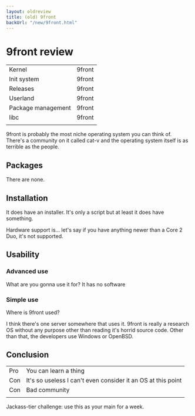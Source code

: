 ```yaml
---
layout: oldreview
title: (old) 9front
backUrl: "/new/9front.html"
---
```


# 9front review

|                    |        |
| ------------------ | ------ |
| Kernel             | 9front |
| Init system        | 9front |
| Releases           | 9front |
| Userland           | 9front |
| Package management | 9front |
| libc               | 9front |
|                    |        |

9front is probably the most niche operating system you can think of. There's a community on it called cat-v and the operating system itself is as terrible as the people.

## Packages

There are none.

## Installation

It does have an installer. It's only a script but at least it does have something.

Hardware support is... let's say if you have anything newer than a Core 2 Duo, it's not supported.

## Usability

### Advanced use

What are you gonna use it for? It has no software

### Simple use

Where is 9front used?

I think there's one server somewhere that uses it. 9front is really a research OS without any purpose other than reading it's horrid source code. Other than that, the developers use Windows or OpenBSD.

## Conclusion

|     |                                                              |
| --- | ------------------------------------------------------------ |
| Pro | You can learn a thing                                        |
| Con | It's so useless I can't even consider it an OS at this point |
| Con | Bad community                                                |
|     |                                                              |

Jackass-tier challenge: use this as your main for a week.
